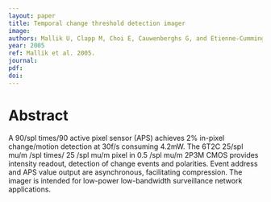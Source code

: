 ```yaml
---
layout: paper
title: Temporal change threshold detection imager
image:
authors: Mallik U, Clapp M, Choi E, Cauwenberghs G, and Etienne-Cummings R.
year: 2005
ref: Mallik et al. 2005.
journal:
pdf:
doi:
---
```


# Abstract
A 90/spl times/90 active pixel sensor (APS) achieves 2% in-pixel change/motion detection at 30f/s consuming 4.2mW. The 6T2C 25/spl mu/m /spl times/ 25 /spl mu/m pixel in 0.5 /spl mu/m 2P3M CMOS provides intensity readout, detection of change events and polarities. Event address and APS value output are asynchronous, facilitating compression. The imager is intended for low-power low-bandwidth surveillance network applications.

